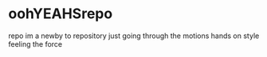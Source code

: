 # oohYEAHSrepo
repo
im a newby to repository just going through the motions hands on style feeling the force
